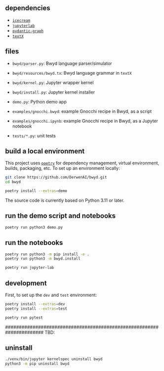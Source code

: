 ## dependencies

  - [`icecream`](https://github.com/gruns/icecream)
  - [`jupyterlab`](https://jupyter.org/)
  - [`pydantic-graph`](https://ai.pydantic.dev/graph/#graph-types)
  - [`textX`](https://textx.github.io/textX/)


## files

  - `bwyd/parser.py`: Bwyd language parser/simulator
  - `bwyd/resources/bwyd.tx`: Bwyd language grammar in `textX`

  - `bwyd/kernel.py`: Jupyter wrapper kernel
  - `bwyd/install.py`: Jupyter kernel installer

  - `demo.py`: Python demo app
  - `examples/gnocchi.bwyd`: example Gnocchi recipe in Bwyd, as a script
  - `examples/gnocchi.ipynb`: example Gnocchi recipe in Bwyd, as a Jupyter notebook

  - `tests/*.py`: unit tests


## build a local environment

This project uses [`poetry`](https://python-poetry.org/docs/basic-usage/)
for dependency management, virtual environment, builds, packaging, etc.
To set up an environment locally:

```bash
git clone https://github.com/DerwenAI/bwyd.git
cd bwyd

poetry install --extras=demo
```

The source code is currently based on Python 3.11 or later.


## run the demo script and notebooks

```bash
poetry run python3 demo.py
```

## run the notebooks

```bash
poetry run python3 -m pip install -e .
poetry run python3 -m bwyd.install
```

```bash
poetry run jupyter-lab
```


## development

First, to set up the `dev` and `test` environment:

```bash
poetry install --extras=dev
poetry install --extras=test
```

```bash
poetry run pytest
```


######################################################################
TBD:

## uninstall

```bash
./venv/bin/jupyter kernelspec uninstall bwyd
python3 -m pip uninstall bwyd
```
